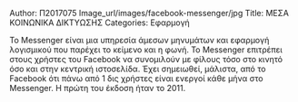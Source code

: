 Author: Π2017075
Image_url/images/facebook-messenger/jpg
Title: ΜΕΣΑ ΚΟΙΝΩΝΙΚΑ ΔΙΚΤΥΩΣΗΣ
Categories: Εφαρμογή


To Messenger είναι μια υπηρεσία άμεσων μηνυμάτων και εφαρμογή λογισμικού που παρέχει το κείμενο και η φωνή. Το Messenger επιτρέπει
στους χρήστες του Facebook να συνομιλούν με φίλους τόσο στο κινητό όσο και στην κεντρική ιστοσελίδα. Έχει σημειωθεί, μάλιστα, από το
Facebook ότι πάνω από 1 δις χρήστες είναι ενεργοί κάθε μήνα στο Messenger. Η πρώτη του έκδοση ήταν το 2011.
